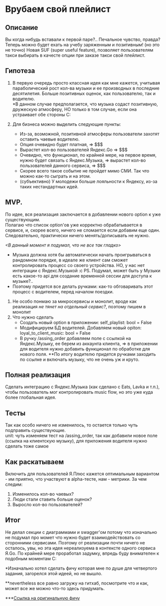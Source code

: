 # Врубаем свой плейлист


## Описание
Вы когда нибудь вставали к первой паре?.. Печальное чувство, правда? Теперь можно будет ехать на учебу заряженным и позитивным! (но это не точно)
Новая SUF (super useful feature), позволяет пользователям такси выбирать в качесте опции при заказе такси свой плейлист.


## Гипотеза
1. В первую очередь просто классная идея как мне кажется, учитывая параболический рост кол-ва музыки и ее производных в последние десятилетия.
Больше позитивных оценок, как пользователю, так и водителю.  
\*В данном случае предполагается, что музыка содаст позитивную, дружескую атмосферу, НО только в том случае, если она устраивает обе стороны С:

2. Для бизнеса можно выделить следующие пункты:
    - Из-за, возможной, позитивной атмосферы пользователи захотят оставить чаевые водителю.
    - Опция очевидно будет платная, => $$$
    - Вырастет кол-во пользователей Яндекс.Go => $$$
    - Очевидно, что функционал, по крайней мере, на первое время, нужно будет связать с Яндекс.Музыка, => вырастет кол-во пользователей данного сервиса, => $$$
    - Скорее всего такое событие не пройдет мимо СМИ. Так что можно как-то сыграть и на этом.
    - (субъективно) У молодежи больше лояльности к Яндексу, из-за таких нестандартных идей.


## MVP. 
По идее, вся реализация заключается в добавлении нового option к уже существующим.  
Полагаю что список option'ов уже корректно обрабатывается в сервисе, и, скорее всего, ничего не сломается если добавим еще один. Следовательно, практически ничего менять/дописывать не нужно.

*<В данный момент я подумал, что не все так гладко>*  
 - Музыка должна хотя бы автоматически начать проигрываться в рандомном порядке, в идеале же клиент сам сможет контролировать процесс со своего устройства. НО, у нас нет интеграции с Яндекс.Музыкой :c
PS. Подумал, может быть у Музыки есть какое-то api для создание временной сессии для доступа к музыке?..
 - Поэтому придется все делать ручками: как-то обговаривать этот процесс с водителем, перед началом поездки.

1. Не особо понмаю за микросервисы и монолит, вроде как реализация *не тянет на отдельный сервис?*, поэтому пишем в монолит  
2. Что нужно сделать  
    - Создать новый option в приложении: self_playlist: bool = False
    - Модифицируем БД водителей. Добавляем новый opiton: loyal_to_client_music: bool = False
    - В ручку  /assing_order добавляем поле с ссылкой на Яндекс.Музыку, ее берем из аккаунта клиента, => в приложении для водителя нужно добавить функционал по обработке для нового поля.
\*\*По итогу водителю придется ручками заходить по ссылке и включать музыку, что не очень уж и круто.


## Полная реализация
Сделать интеграцию с Яндекс.Музыка (как сделано с Eats, Lavka и т.п.), чтобы пользователь мог контролировать music flow, но это уже куда более глобальная идея.


## Тесты
Так как особо ничего не изменилось, то остается только чуть подправить существующие.  
unit: чуть изменяем тест на /assing_order, так как добавили новое поле (ссылка на клиентскую музыку), для приложения водителя нужно сделать тоже самое


## Как раскатываем
Включить для пользователей Я.Плюс кажется оптимальным вариантом - им приятно, что участвуют в alpha-тесте, нам - метрики. 
За чем следим:
1. Изменилось кол-во чаевых?
2. Люди стали ставить больше оценок?
3. Выросло кол-во пользователей?


## Итог
Не делал секции с диаграммами и swagger'ом потому что изначально не подумал про момет что нужно будет взаимодействовать со сторонними сервисами. Поэтому от реализации почти ничего не осталось, увы, но эта идея нереализуема в контексте одного сервиса Я.Go. По крайней мере проработал задумку, впредь буду внимателен к подобным моментам C:  
  
\*Изначально хотел сделать фичу которая мне по душе для четвертого задания, загорелся этой идеей, но не вышло.  
  
\*\*nevertheless все равно загружу на гитхаб, посмотрите что и как, может все же можно что-то здесь придумать.  
  
\*\*\*[Ссылка на оригинальную фичу](https://github.com/YaBackSchool2021/homework1/pull/12/files?short_path=887975f#diff-887975fae30699d64776d263e337dafe316de8870f5ad12ddfec5966a2fac092)
